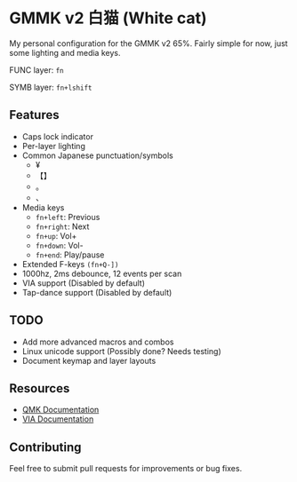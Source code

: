 # GMMK v2 白猫 (White cat)

My personal configuration for the GMMK v2 65%. Fairly simple for now, just some lighting and media keys.

FUNC layer: `fn`

SYMB layer: `fn+lshift`

## Features

- Caps lock indicator
- Per-layer lighting
- Common Japanese punctuation/symbols
    - ¥
    - 【】
    - 。
    - 、
- Media keys
    - `fn+left`: Previous
    - `fn+right`: Next
    - `fn+up`: Vol+
    - `fn+down`: Vol-
    - `fn+end`: Play/pause
- Extended F-keys `(fn+Q-])`
- 1000hz, 2ms debounce, 12 events per scan
- VIA support (Disabled by default)
- Tap-dance support (Disabled by default)


## TODO

- Add more advanced macros and combos
- Linux unicode support (Possibly done? Needs testing)
- Document keymap and layer layouts


## Resources

- [QMK Documentation](https://docs.qmk.fm/)
- [VIA Documentation](https://www.caniusevia.com/docs/specification)


## Contributing

Feel free to submit pull requests for improvements or bug fixes.
